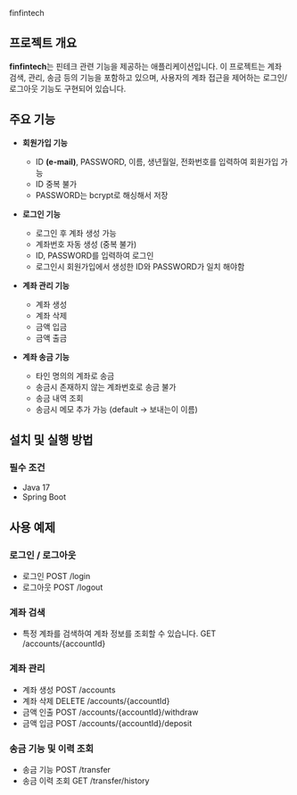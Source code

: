 finfintech

## 프로젝트 개요
**finfintech**는 핀테크 관련 기능을 제공하는 애플리케이션입니다. 
이 프로젝트는 계좌 검색, 관리, 송금 등의 기능을 포함하고 있으며, 사용자의 계좌 접근을 제어하는 로그인/로그아웃 기능도 구현되어 있습니다.

## 주요 기능

+ **회원가입 기능**
  + ID **(e-mail)**, PASSWORD, 이름, 생년월일, 전화번호를 입력하여 회원가입 가능
  + ID 중복 불가
  + PASSWORD는 bcrypt로 해싱해서 저장
    
+ **로그인 기능**
  + 로그인 후 계좌 생성 가능
  + 계좌번호 자동 생성 (중복 불가)
  + ID, PASSWORD를 입력하여 로그인
  + 로그인시 회원가입에서 생성한 ID와 PASSWORD가 일치 해야함

+ **계좌 관리 기능**
  + 계좌 생성
  + 계좌 삭제
  + 금액 입금
  + 금액 출금
 
+ **계좌 송금 기능**
  + 타인 명의의 계좌로 송금
  + 송금시 존재하지 않는 계좌번호로 송금 불가
  + 송금 내역 조회
  + 송금시 메모 추가 가능 (default -> 보내는이 이름)
    

## 설치 및 실행 방법
### 필수 조건
+ Java 17
+ Spring Boot


## 사용 예제

### 로그인 / 로그아웃
+ 로그인
    POST /login
+ 로그아웃
    POST /logout

### 계좌 검색
+ 특정 계좌를 검색하여 계좌 정보를 조회할 수 있습니다.
    GET /accounts/{accountId}

### 계좌 관리
+ 계좌 생성
    POST /accounts
+ 계좌 삭제
    DELETE /accounts/{accountId}
+ 금액 인출
    POST /accounts/{accountId}/withdraw
+ 금액 입금
    POST /accounts/{accountId}/deposit

### 송금 기능 및 이력 조회
+ 송금 기능
    POST /transfer
+ 송금 이력 조회
    GET /transfer/history

